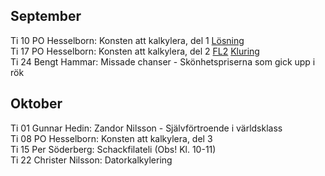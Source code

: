 ## September

Ti 10 PO Hesselborn: Konsten att kalkylera, del 1 [Lösning](SrS_Veckans_Kluring_15_24_Lösning.pdf)  
Ti 17 PO Hesselborn: Konsten att kalkylera, del 2 [FL2](FL2_HT24_Konsten_att_kalkylera_Del2.pdf) [Kluring](SrS_Veckans_Kluring_16_24.pdf)  
Ti 24 Bengt Hammar: Missade chanser - Skönhetspriserna som gick upp i rök  

## Oktober

Ti 01 Gunnar Hedin: Zandor Nilsson - Självförtroende i världsklass  
Ti 08 PO Hesselborn: Konsten att kalkylera, del 3  
Ti 15 Per Söderberg: Schackfilateli (Obs! Kl. 10-11)  
Ti 22 Christer Nilsson: Datorkalkylering  
